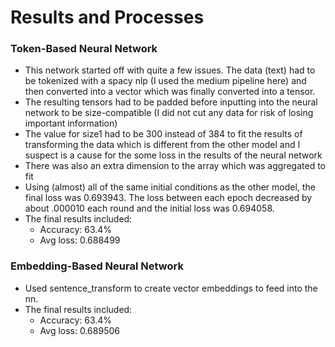 # Results and Processes
### Token-Based Neural Network
- This network started off with quite a few issues. The data (text) had to be tokenized with a spacy nlp (I used the medium pipeline here) and then converted into a vector which was finally converted into a tensor.
- The resulting tensors had to be padded before inputting into the neural network to be size-compatible (I did not cut any data for risk of losing important information)
- The value for size1 had to be 300 instead of 384 to fit the results of transforming the data which is different from the other model and I suspect is a cause for the some loss in the results of the neural network
- There was also an extra dimension to the array which was aggregated to fit
- Using (almost) all of the same initial conditions as the other model, the final loss was 0.693943. The loss between each epoch decreased by about .000010 each round and the initial loss was 0.694058.
- The final results included:
    - Accuracy: 63.4%
    - Avg loss: 0.688499

### Embedding-Based Neural Network  
- Used sentence_transform to create vector embeddings to feed into the nn.
- The final results included:
    - Accuracy: 63.4%
    - Avg loss: 0.689506